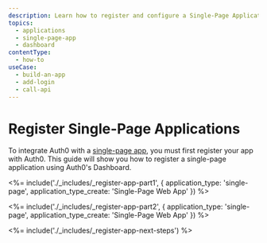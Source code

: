 ```yaml
---
description: Learn how to register and configure a Single-Page Application (SPA) using the Auth0 Management Dashboard. These may include JavaScript applications that perform most of their user interface logic in a web browser, communicating with a web server primarily using APIs (e.g., AngularJS + Node.js, React).
topics:
  - applications
  - single-page-app
  - dashboard
contentType: 
  - how-to
useCase:
  - build-an-app
  - add-login
  - call-api
---
```

# Register Single-Page Applications

To integrate Auth0 with a [single-page app](/applications), you must first register your app with Auth0. This guide will show you how to register a single-page application using Auth0's Dashboard.

<%= include('./_includes/_register-app-part1', { application_type: 'single-page', application_type_create: 'Single-Page Web App' }) %> 

<%= include('./_includes/_register-app-part2', { application_type: 'single-page', application_type_create: 'Single-Page Web App' }) %> 

<%= include('./_includes/_register-app-next-steps') %>